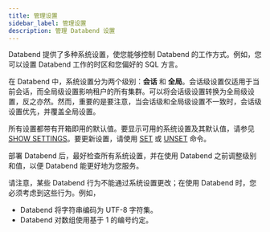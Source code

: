 ```yaml
---
title: 管理设置
sidebar_label: 管理设置
description: 管理 Databend 设置
---
```


Databend 提供了多种系统设置，使您能够控制 Databend 的工作方式。例如，您可以设置 Databend 工作的时区和您偏好的 SQL 方言。

在 Databend 中，系统设置分为两个级别：**会话** 和 **全局**。会话级设置仅适用于当前会话，而全局级设置影响租户的所有集群。可以将会话级设置转换为全局级设置，反之亦然。然而，重要的是要注意，当会话级和全局级设置不一致时，会话级设置优先，并覆盖全局设置。

所有设置都带有开箱即用的默认值。要显示可用的系统设置及其默认值，请参见 [SHOW SETTINGS](../10-sql-commands/50-administration-cmds/show-settings.md)。要更新设置，请使用 [SET](../10-sql-commands/50-administration-cmds/set-global.md) 或 [UNSET](../10-sql-commands/50-administration-cmds/unset.md) 命令。

部署 Databend 后，最好检查所有系统设置，并在使用 Databend 之前调整级别和值，以便 Databend 能更好地为您服务。

请注意，某些 Databend 行为不能通过系统设置更改；在使用 Databend 时，您必须考虑到这些行为。例如，

- Databend 将字符串编码为 UTF-8 字符集。
- Databend 对数组使用基于 1 的编号约定。
